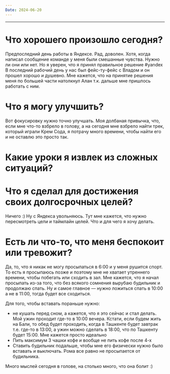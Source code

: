 ```yaml
---
Date: 2024-06-20
---
```

---
# Что хорошего произошло сегодня?
Предпоследний день работы в Яндексе. Рад, доволен. Хотя, когда написал сообщение команде у меня были смешанные чувства. Нужно ли они или нет. Но я уверен, что я принял правильное решение #yandex 
В последний рабочий день у нас был фейс-ту-фейс с Владом и он прошел хорошо и душевно. Мне кажется, что на принятие решения меня по большей части натолкнул Алан т.к. дальше мне пришлось работать с ним. 


# Что я могу улучшить?
Вот фокусировку нужно точно улучшать. Моя долбаная привычка, что, если мне что-то взбрело в голову, а на сегодня мне взбрело найти трек, который играли Крем Сода, я потрачу много времени, чтобы найти его и не оставлю это просто так. 


# Какие уроки я извлек из сложных ситуаций?



# Что я сделал для достижения своих долгосрочных целей?
Ничего :) Ну с Яндекса увольняюсь. 
Тут мне кажется, что нужно пересмотреть цели и таймлайн целей. Что и для чего я хочу делать.


# Есть ли что-то, что меня беспокоит или тревожит?

Да, то, что я никак не могу просыпаться в 6:00 и у меня рушится спорт. То есть я просыпаюсь позже и поэтому мне не хватает утреннего времени, чтобы побегать или сходить в зал. Мне кажется, что я начал просыпать из-за того, что без всякого сомнения вырубаю будильник и продолжаю спать. Ну и самое главное — нужно ложиться спать в 10:00 а не в 11:00, тогда будет все сходиться. 

Для того, чтобы вставать пораньше нужно:
- не кушать перед сном, а кажется, что я это сейчас и стал делать. Мой ужин проходит где-то в 10:00 вечера. Кстати, если будем жить на Бали, то обед будет проходить, когда в Ташкенте будет завтрак т.е. где-то в 13:00, а ужин можно сделать в 18:00, что по Ташкенту будет 15:00. Мне кажется просто идеально
- Пить максимум 3 чашки кофе и вообще не пить кофе после 4-х
- Ставить будильник подальше, чтобы мне его физически нужно было вставать и выключать. Рома все равно не просыпается от будильника. 

Много мыслей сегодня в голове, на столько много, что она болит :) 